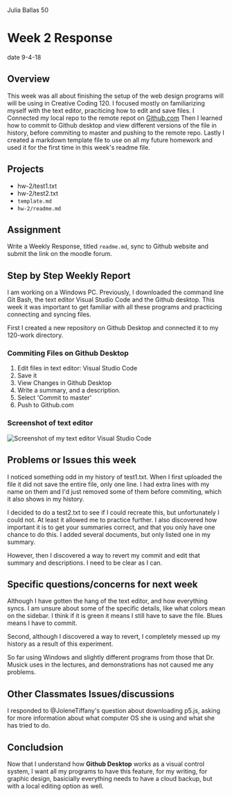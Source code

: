Julia Ballas 50

# Week 2 Response

date 9-4-18

## Overview

This week was all about finishing the setup of the web design programs will will be using in Creative Coding 120. I focused mostly on familiarizing myself with the text editor, praciticing how to edit and save files. I Connected my local repo to the remote repot on [Github.com](https://github.com/jballas/120-work) Then I learned how to commit to Github desktop and view different versions of the file in history, before commiting to master and pushing to the remote repo. Lastly I created a markdown template file to use on all my future homework and used it for the first time in this week's readme file. 

## Projects

- hw-2/test1.txt
- hw-2/test2.txt
- `template.md`
- `hw-2/readme.md`

## Assignment
Write a Weekly Response, titled `readme.md`, sync to Github website and submit the link on the moodle forum.

## Step by Step Weekly Report

I am working on a Windows PC. Previously, I downloaded the command line Git Bash, the text editor Visual Studio Code and the Github desktop. This week it was important to get familiar with all these programs and practicing connecting and syncing files. 

First I created a new repository on Github Desktop and connected it to my 120-work directory. 

### Commiting Files on Github Desktop

1. Edit files in text editor: Visual Studio Code
2. Save it
3. View Changes in Github Desktop
4. Write a summary, and a description.
5. Select 'Commit to master'
6. Push to Github.com

### Screenshot of text editor

![Screenshot of my text editor Visual Studio Code](/text-editor-screenshot.PNG)

## Problems or Issues this week

I noticed something odd in my history of test1.txt. When I first uploaded the file it did not save the entire file, only one line. I had extra lines with my name on them and I'd just removed some of them before commiting, which it also shows in my history. 

I decided to do a test2.txt to see if I could recreate this, but unfortunately I could not. At least it allowed me to practice further. I also discovered how important it is to get your summaries correct, and that you only have one chance to do this. I added several documents, but only listed one in my summary.

However, then I discovered a way to revert my commit and edit that summary and descriptions. I need to be clear as I can.


## Specific questions/concerns for next week

Although I have gotten the hang of the text editor, and how everything syncs. I am unsure about some of the specific details, like what colors mean on the sidebar. I think if it is green it means I still have to save the file. Blues means I have to commit. 

Second, although I discovered a way to revert, I completely messed up my history as a result of this experiment.

So far using Windows and slightly different programs from those that Dr. Musick uses in the lectures, and demonstrations has not caused me any problems.

## Other Classmates Issues/discussions

I responded to @JoleneTiffany's question about downloading p5.js, asking for more information about what computer OS she is using and what she has tried to do.

## Concludsion

Now that I understand how **Github Desktop** works as a visual control system, I want all my programs to have this feature, for my writing, for graphic design, basicially everything needs to have a cloud backup, but with a local editing option as well.
